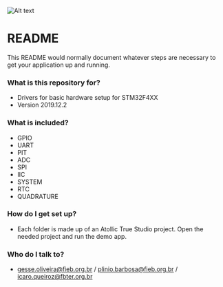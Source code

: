![Alt text](http://www.senaicimatec.com.br/wp-content/themes/cimatec/global/imgs/marca-topo.png)

# README #

This README would normally document whatever steps are necessary to get your application up and running.

### What is this repository for? ###

* Drivers for basic hardware setup for STM32F4XX
* Version 2019.12.2

### What is included? ###

* GPIO
* UART
* PIT
* ADC
* SPI
* IIC
* SYSTEM
* RTC
* QUADRATURE

### How do I get set up? ###

* Each folder is made up of an Atollic True Studio project. Open the needed project and run the demo app.


### Who do I talk to? ###

* gesse.oliveira@fieb.org.br / plinio.barbosa@fieb.org.br / icaro.queiroz@fbter.org.br

